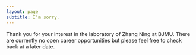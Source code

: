 ```yaml
---
layout: page
subtitle: I'm sorry.
---
```


Thank you for your interest in the laboratory of Zhang Ning at BJMU. 
There are currently no open career opportunities but please feel free to check back at a later date.
